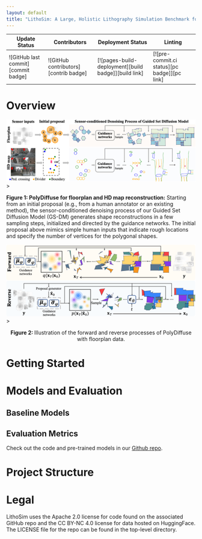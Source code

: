 ```yaml
---
layout: default
title: "LithoSim: A Large, Holistic Lithography Simulation Benchmark for AI-Driven Semiconductor Manufacturing"
---
```



| Update Status                       | Contributors                          | Deployment Status                                    | Linting                                      |
| ----------------------------------- | ------------------------------------- | ---------------------------------------------------- | -------------------------------------------- |
| ![GitHub last commit][commit badge] | ![GitHub contributors][contrib badge] | [![pages-build-deployment][build badge]][build link] | [![pre-commit.ci status][pc badge]][pc link] |

# Overview


<div>
	<img width="900" src="assets/img/teaser.png" class="center"> 
</div>>
<p>
<strong>Figure 1: PolyDiffuse for floorplan and HD map reconstruction:</strong> Starting from an initial proposal (e.g., from a human annotator or an existing method), the sensor-conditioned denoising process of our Guided Set Diffusion Model (GS-DM) generates shape reconstructions in a few sampling steps, initialized and directed by the guidance networks. The initial proposal above mimics simple human inputs that indicate rough locations and specify the number of vertices  for the polygonal shapes.
</p>

<div>
	<img width="900" src="assets/img/method_figure.png" class="center"> 
</div>>

<p style="text-align:center">
	<strong> Figure 2: </strong>Illustration of the forward and reverse processes of PolyDiffuse with floorplan data.
</p>

# Getting Started



# Models and Evaluation

## Baseline Models



## Evaluation Metrics

Check out the code and pre-trained models in our [Github repo](https://github.com/woodfrog/poly-diffuse).


# Project Structure


# Legal

LithoSim uses the Apache 2.0 license for code found on the associated GitHub repo and the CC BY-NC 4.0 license for data hosted on HuggingFace.  The LICENSE file for the repo can be found in the top-level directory.
